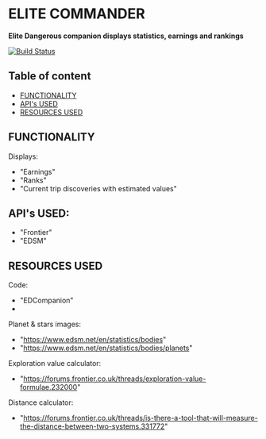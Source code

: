# ELITE COMMANDER

**Elite Dangerous companion displays statistics, earnings and rankings**

[![Build Status](https://github.com/devries48/elitecommander/workflows/master/badge.svg)](https://github.com/devries48/elitecommander/actions)

## Table of content
- [FUNCTIONALITY](#functionality)
- [API's USED](#apis-used)
- [RESOURCES USED](#resources-used)


## FUNCTIONALITY

Displays:
- "Earnings"
- "Ranks"
- "Current trip discoveries with estimated values"
 
 
## API's USED:
- "Frontier"
- "EDSM"

## RESOURCES USED

Code:
 - "EDCompanion"
 - 
Planet & stars images:
 - "https://www.edsm.net/en/statistics/bodies"
 - "https://www.edsm.net/en/statistics/bodies/planets"
  
Exploration value calculator: 
 - "https://forums.frontier.co.uk/threads/exploration-value-formulae.232000"

Distance calculator: 
 - "https://forums.frontier.co.uk/threads/is-there-a-tool-that-will-measure-the-distance-between-two-systems.331772"
